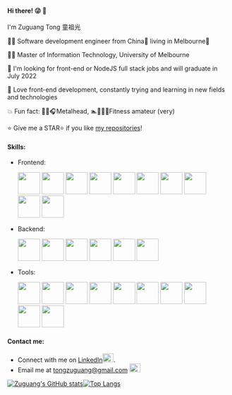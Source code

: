 #### Hi there! :stuck_out_tongue_winking_eye: :wave:

I'm Zuguang Tong 童祖光

👨‍💻 Software development engineer from China🐼 living in Melbourne🐨

👨‍🎓 Master of Information Technology, University of Melbourne

:office: I'm looking for front-end or NodeJS full stack jobs and will graduate in July 2022

:dart: Love front-end development, constantly trying and learning in new fields and technologies

:boom: Fun fact:  🤘🎶:headphones:Metalhead,  :swimmer::bicyclist::runner:💪Fitness amateur (very)

⭐ Give me a STAR⭐ if you like [my repositories](https://github.com/ZgTong?tab=repositories)!





#### Skills:

- Frontend: 

  <p align="left"> 
      <img src="https://cdn.jsdelivr.net/gh/devicons/devicon/icons/react/react-original-wordmark.svg" width="50" height="50"/>
      <img src="https://cdn.jsdelivr.net/gh/devicons/devicon/icons/vuejs/vuejs-original-wordmark.svg" width="50" height="50"/>
      <img src="https://cdn.jsdelivr.net/gh/devicons/devicon/icons/javascript/javascript-original.svg" width="50" height="50"/>
      <img src="https://cdn.jsdelivr.net/gh/devicons/devicon/icons/typescript/typescript-original.svg" width="50" height="50"/>
      <img src="https://cdn.jsdelivr.net/gh/devicons/devicon/icons/css3/css3-original-wordmark.svg" width="50" height="50"/>
      <img src="https://cdn.jsdelivr.net/gh/devicons/devicon/icons/less/less-plain-wordmark.svg" width="50" height="50"/>
      <img src="https://cdn.jsdelivr.net/gh/devicons/devicon/icons/sass/sass-original.svg" width="50" height="50"/>
      <img src="https://cdn.jsdelivr.net/gh/devicons/devicon/icons/jquery/jquery-original-wordmark.svg" width="50" height="50"/>
      <img src="https://cdn.jsdelivr.net/gh/devicons/devicon/icons/html5/html5-original-wordmark.svg" width="50" height="50"/>
      <img src="https://cdn.jsdelivr.net/gh/devicons/devicon/icons/bootstrap/bootstrap-original-wordmark.svg" width="50" height="50"/>    
  </p>

  

- Backend:  

  <p align="left">     
      <img src="https://cdn.jsdelivr.net/gh/devicons/devicon/icons/django/django-plain-wordmark.svg" width="50" height="50"/>
      <img src="https://cdn.jsdelivr.net/gh/devicons/devicon/icons/python/python-original-wordmark.svg" width="50" height="50"/>
      <img src="https://cdn.jsdelivr.net/gh/devicons/devicon/icons/nodejs/nodejs-original-wordmark.svg" width="50" height="50"/>
      <img src="https://cdn.jsdelivr.net/gh/devicons/devicon/icons/mysql/mysql-original-wordmark.svg" width="50" height="50"/>
      <img src="https://cdn.jsdelivr.net/gh/devicons/devicon/icons/mongodb/mongodb-original-wordmark.svg" width="50" height="50"/>
      <img src="https://cdn.jsdelivr.net/gh/devicons/devicon/icons/java/java-original-wordmark.svg" width="50" height="50"/>
  </p>

  

- Tools: 

  <p align="left"> 
      <img src="https://cdn.jsdelivr.net/gh/devicons/devicon/icons/docker/docker-original-wordmark.svg" width="50" height="50"/>
      <img src="https://cdn.jsdelivr.net/gh/devicons/devicon/icons/linux/linux-original.svg" width="50" height="50"/>
      <img src="https://cdn.jsdelivr.net/gh/devicons/devicon/icons/eslint/eslint-original-wordmark.svg" width="50" height="50"/>
      <img src="https://cdn.jsdelivr.net/gh/devicons/devicon/icons/npm/npm-original-wordmark.svg" width="50" height="50"/>
      <img src="https://cdn.jsdelivr.net/gh/devicons/devicon/icons/webpack/webpack-original-wordmark.svg" width="50" height="50"/>
      <img src="https://cdn.jsdelivr.net/gh/devicons/devicon/icons/jira/jira-original-wordmark.svg" width="50" height="50"/>
      <img src="https://cdn.jsdelivr.net/gh/devicons/devicon/icons/git/git-original-wordmark.svg" width="50" height="50"/>
      <img src="https://cdn.jsdelivr.net/gh/devicons/devicon/icons/sourcetree/sourcetree-original-wordmark.svg" width="50" height="50"/>
      <img src="https://cdn.jsdelivr.net/gh/devicons/devicon/icons/trello/trello-plain-wordmark.svg" width="50" height="50"/>
      <img src="https://cdn.jsdelivr.net/gh/devicons/devicon/icons/babel/babel-original.svg" width="50" height="50"/>
  </p>   

  





#### Contact me:

- Connect with me on [LinkedIn](https://www.linkedin.com/in/zuguang-tong-aa7041229/)<img src="https://cdn.jsdelivr.net/gh/devicons/devicon/icons/linkedin/linkedin-original.svg" width="25" height="20"/>.
- Email me at tongzuguang@gmail.com <img src="https://cdn.jsdelivr.net/gh/devicons/devicon/icons/google/google-original.svg" width="25" height="20"/>




[![Zuguang's GitHub stats](https://github-readme-stats.vercel.app/api?username=ZgTong&count_private=true&show_icons=true&include_all_commits=true&bg_color=45,FF9A8B,FF6A88,FF99AC&text_color=FBDA61&title_color=B5FFFC&icon_color=8BC6EC)](https://github.com/ZgTong/github-readme-stats)[![Top Langs](https://github-readme-stats.vercel.app/api/top-langs/?username=ZgTong&layout=compact)](https://github.com/ZgTong/github-readme-stats)


